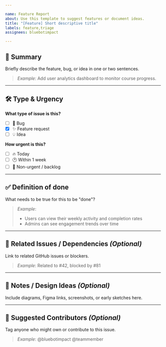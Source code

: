 ```yaml
---

name: Feature Report
about: Use this template to suggest features or document ideas.
title: "[Feature] Short descriptive title"
labels: feature,triage
assignees: bluebotimpact

---
```


## 🧩 Summary

Briefly describe the feature, bug, or idea in one or two sentences.

> _Example_: Add user analytics dashboard to monitor course progress.

---

## 🛠 Type & Urgency

**What type of issue is this?**
- [ ] 🐞 Bug
- [x] ✨ Feature request
- [ ] 💡 Idea

**How urgent is this?**
- [ ] 🔥 Today
- [ ] 🕐 Within 1 week
- [ ] 🧊 Non-urgent / backlog

---

## ✅ Definition of done

What needs to be true for this to be "done"?

> _Example_:
> - Users can view their weekly activity and completion rates
> - Admins can see engagement trends over time

---

## 📎 Related Issues / Dependencies _(Optional)_

Link to related GitHub issues or blockers.

> _Example_: Related to #42, blocked by #81

---

## 📌 Notes / Design Ideas _(Optional)_

Include diagrams, Figma links, screenshots, or early sketches here.

---

## 👤 Suggested Contributors _(Optional)_

Tag anyone who might own or contribute to this issue.

> _Example_: @bluebotimpact @teammember
